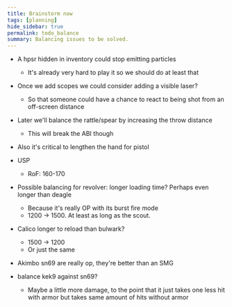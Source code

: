 ```yaml
---
title: Brainstorm now
tags: [planning]
hide_sidebar: true
permalink: todo_balance
summary: Balancing issues to be solved.
---
```


- A hpsr hidden in inventory could stop emitting particles
	- It's already very hard to play it so we should do at least that

- Once we add scopes we could consider adding a visible laser?
	- So that someone could have a chance to react to being shot from an off-screen distance

- Later we'll balance the rattle/spear by increasing the throw distance
	- This will break the ABI though

- Also it's critical to lengthen the hand for pistol

- USP
	- RoF: 160-170

- Possible balancing for revolver: longer loading time? Perhaps even longer than deagle
	- Because it's really OP with its burst fire mode
	- 1200 -> 1500. At least as long as the scout.

- Calico longer to reload than bulwark?
	- 1500 -> 1200
	- Or just the same

- Akimbo sn69 are really op, they're better than an SMG
- balance kek9 against sn69?
	- Maybe a little more damage, to the point that it just takes one less hit with armor but takes same amount of hits without armor


